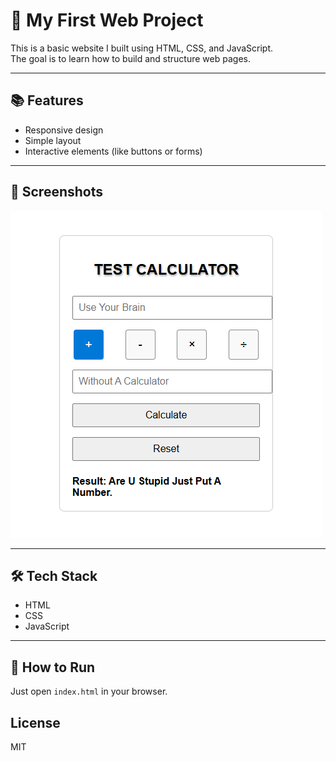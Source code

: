 # 📁 My First Web Project
This is a basic website I built using HTML, CSS, and JavaScript.  
The goal is to learn how to build and structure web pages.

---

## 📚 Features
- Responsive design
- Simple layout
- Interactive elements (like buttons or forms)

---

## 📸 Screenshots
![Website Screenshot](images/Screenshot.png)

---

## 🛠️ Tech Stack
- HTML
- CSS
- JavaScript

---

## 🧪 How to Run

Just open `index.html` in your browser.

## License

MIT
